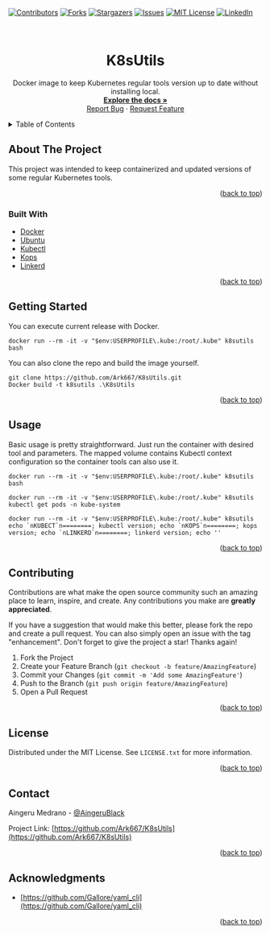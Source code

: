 
<!-- PROJECT SHIELDS -->
<!--
*** I'm using markdown "reference style" links for readability.
*** Reference links are enclosed in brackets [ ] instead of parentheses ( ).
*** See the bottom of this document for the declaration of the reference variables
*** for contributors-url, forks-url, etc. This is an optional, concise syntax you may use.
*** https://www.markdownguide.org/basic-syntax/#reference-style-links
-->
[![Contributors][contributors-shield]][contributors-url]
[![Forks][forks-shield]][forks-url]
[![Stargazers][stars-shield]][stars-url]
[![Issues][issues-shield]][issues-url]
[![MIT License][license-shield]][license-url]
[![LinkedIn][linkedin-shield]][linkedin-url]


<!-- PROJECT LOGO -->
<br />
<div align="center">
  <!-- <a href="https://github.com/Ark667/K8sUtils">
    <img src="images/logo.png" alt="Logo" width="80" height="80">
  </a> -->

<h1 align="center">K8sUtils</h1>

  <p align="center">
    Docker image to keep Kubernetes regular tools version up to date without installing local.
    <br />
    <a href="https://github.com/Ark667/K8sUtils"><strong>Explore the docs »</strong></a>
    <br />    
    <a href="https://github.com/Ark667/K8sUtils/issues">Report Bug</a>
    ·
    <a href="https://github.com/Ark667/K8sUtils/issues">Request Feature</a>
  </p>
</div>


<!-- TABLE OF CONTENTS -->
<details>
  <summary>Table of Contents</summary>
  <ol>
    <li>
      <a href="#about-the-project">About The Project</a>
      <ul>
        <li><a href="#built-with">Built With</a></li>
      </ul>
    </li>
    <li><a href="#getting-started">Getting Started</a></li>
    <li><a href="#usage">Usage</a></li>
    <!-- <li><a href="#roadmap">Roadmap</a></li> -->
    <li><a href="#contributing">Contributing</a></li>
    <li><a href="#license">License</a></li>
    <li><a href="#contact">Contact</a></li>
    <li><a href="#acknowledgments">Acknowledgments</a></li>
  </ol>
</details>



<!-- ABOUT THE PROJECT -->
## About The Project

<!-- [![Product Name Screen Shot][product-screenshot]](https://example.com) -->

This project was intended to keep containerized and updated versions of some regular Kubernetes tools. 
<p align="right">(<a href="#top">back to top</a>)</p>



### Built With

* [Docker](https://www.docker.com/)
* [Ubuntu](https://ubuntu.com/)
* [Kubectl](https://github.com/kubernetes/kubectl)
* [Kops](https://github.com/kubernetes/kops)
* [Linkerd](https://github.com/linkerd/linkerd2)

<p align="right">(<a href="#top">back to top</a>)</p>



<!-- GETTING STARTED -->
## Getting Started

You can execute current release with Docker.

```pws
docker run --rm -it -v "$env:USERPROFILE\.kube:/root/.kube" k8sutils bash
```

You can also clone the repo and build the image yourself.

```pws
git clone https://github.com/Ark667/K8sUtils.git
Docker build -t k8sutils .\K8sUtils
```


<p align="right">(<a href="#top">back to top</a>)</p>


<!-- USAGE EXAMPLES -->
## Usage

Basic usage is pretty straightforrward. Just run the container with desired tool and parameters. The mapped volume contains Kubectl context configuration so
the container tools can also use it.

```pws
docker run --rm -it -v "$env:USERPROFILE\.kube:/root/.kube" k8sutils bash
```

```pws
docker run --rm -it -v "$env:USERPROFILE\.kube:/root/.kube" k8sutils kubectl get pods -n kube-system
```

```pws
docker run --rm -it -v "$env:USERPROFILE\.kube:/root/.kube" k8sutils echo `nKUBECT`n========; kubectl version; echo `nKOPS`n========; kops version; echo `nLINKERD`n========; linkerd version; echo ''
```

<p align="right">(<a href="#top">back to top</a>)</p>


<!-- CONTRIBUTING -->
## Contributing

Contributions are what make the open source community such an amazing place to learn, inspire, and create. Any contributions you make are **greatly appreciated**.

If you have a suggestion that would make this better, please fork the repo and create a pull request. You can also simply open an issue with the tag "enhancement".
Don't forget to give the project a star! Thanks again!

1. Fork the Project
2. Create your Feature Branch (`git checkout -b feature/AmazingFeature`)
3. Commit your Changes (`git commit -m 'Add some AmazingFeature'`)
4. Push to the Branch (`git push origin feature/AmazingFeature`)
5. Open a Pull Request

<p align="right">(<a href="#top">back to top</a>)</p>


<!-- LICENSE -->
## License

Distributed under the MIT License. See `LICENSE.txt` for more information.

<p align="right">(<a href="#top">back to top</a>)</p>


<!-- CONTACT -->
## Contact

Aingeru Medrano - [@AingeruBlack](https://twitter.com/AingeruBlack) <!-- - email@email_client.com -->

Project Link: [https://github.com/Ark667/K8sUtils](https://github.com/Ark667/K8sUtils)

<p align="right">(<a href="#top">back to top</a>)</p>


<!-- ACKNOWLEDGMENTS -->
## Acknowledgments

* [https://github.com/Gallore/yaml_cli](https://github.com/Gallore/yaml_cli)

<p align="right">(<a href="#top">back to top</a>)</p>


<!-- MARKDOWN LINKS & IMAGES -->
<!-- https://www.markdownguide.org/basic-syntax/#reference-style-links -->
[contributors-shield]: https://img.shields.io/github/contributors/Ark667/K8sUtils.svg?style=for-the-badge
[contributors-url]: https://github.com/Ark667/K8sUtils/graphs/contributors
[forks-shield]: https://img.shields.io/github/forks/Ark667/K8sUtils.svg?style=for-the-badge
[forks-url]: https://github.com/Ark667/K8sUtils/network/members
[stars-shield]: https://img.shields.io/github/stars/Ark667/K8sUtils.svg?style=for-the-badge
[stars-url]: https://github.com/Ark667/K8sUtils/stargazers
[issues-shield]: https://img.shields.io/github/issues/Ark667/K8sUtils.svg?style=for-the-badge
[issues-url]: https://github.com/Ark667/K8sUtils/issues
[license-shield]: https://img.shields.io/github/license/Ark667/K8sUtils.svg?style=for-the-badge
[license-url]: https://github.com/Ark667/K8sUtils/blob/master/LICENSE.txt
[linkedin-shield]: https://img.shields.io/badge/-LinkedIn-black.svg?style=for-the-badge&logo=linkedin&colorB=555
[linkedin-url]: https://www.linkedin.com/in/aingeru/
[product-screenshot]: images/screenshot.png
